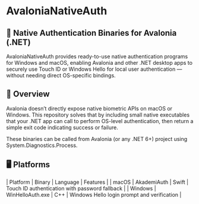 # AvaloniaNativeAuth
## 🧩 Native Authentication Binaries for Avalonia (.NET)

AvaloniaNativeAuth provides ready-to-use native authentication programs for Windows and macOS, enabling Avalonia and other .NET desktop apps to securely use Touch ID or Windows Hello for local user authentication — without needing direct OS-specific bindings.

## 🚀 Overview

Avalonia doesn’t directly expose native biometric APIs on macOS or Windows.
This repository solves that by including small native executables that your .NET app can call to perform OS-level authentication, then return a simple exit code indicating success or failure.

These binaries can be called from Avalonia (or any .NET 6+) project using System.Diagnostics.Process.

## 🖥️ Platforms
| Platform |	Binary |	Language |	Features |
| macOS |	AkademiAuth |	Swift |	Touch ID authentication with password fallback |
| Windows |	WinHelloAuth.exe |	C++ |	Windows Hello login prompt and verification |
